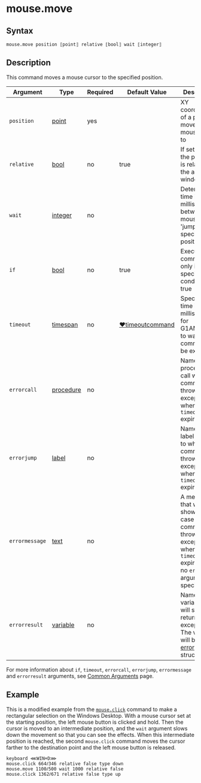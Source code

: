 # mouse.move

## Syntax

```G1ANT
mouse.move position ⟦point⟧ relative ⟦bool⟧ wait ⟦integer⟧
```

## Description

This command moves a mouse cursor to the specified position.

| Argument | Type | Required | Default Value | Description |
| -------- | ---- | -------- | ------------- | ----------- |
|`position`| [point](../../G1ANT.Language/Structures/PointStructure.md) | yes |  | XY coordinates of a pixel to move a mouse cursor to |
|`relative`| [bool](../../G1ANT.Language/Structures/BooleanStructure.md) | no | true | If set to `true`, the position is relative to the active window |
|`wait`| [integer](https://github.com/G1ANT-Robot/G1ANT.Manual/blob/master/G1ANT-Language/Structures/integer.md) | no |  | Determines time in milliseconds between mouse 'jumps' to the specified position |
| `if`           | [bool](../../G1ANT.Language/Structures/BooleanStructure.md) | no       | true                                                        | Executes the command only if a specified condition is true   |
| `timeout`      | [timespan](../../G1ANT.Language/Structures/TimeSpanStructure.md) | no       | [♥timeoutcommand](../Variables/TimeoutCommandVariable.md) | Specifies time in milliseconds for G1ANT.Robot to wait for the command to be executed |
| `errorcall`    | [procedure](../../G1ANT.Language/Structures/ProcedureStructure.md) | no       |                                                             | Name of a procedure to call when the command throws an exception or when a given `timeout` expires |
| `errorjump`    | [label](../../G1ANT.Language/Structures/LabelStructure.md) | no       |                                                             | Name of the label to jump to when the command throws an exception or when a given `timeout` expires |
| `errormessage` | [text](../../G1ANT.Language/Structures/TextStructure.md) | no       |                                                             | A message that will be shown in case the command throws an exception or when a given `timeout` expires, and no `errorjump` argument is specified |
| `errorresult`  | [variable](../../G1ANT.Language/Structures/VariableStructure.md) | no       |                                                             | Name of a variable that will store the returned exception. The variable will be of [error](../../G1ANT.Language/Structures/ErrorStructure.md) structure  |

For more information about `if`, `timeout`, `errorcall`, `errorjump`, `errormessage` and `errorresult` arguments, see [Common Arguments](../../../appendices/common-arguments.md) page.

## Example

This is a modified example from the [`mouse.click`](MouseClickCommand.md) command to make a rectangular selection on the Windows Desktop. With a mouse cursor set at the starting position, the left mouse button is clicked and hold. Then the cursor is moved to an intermediate position, and the `wait` argument slows down the movement so that you can see the effects. When this intermediate position is reached, the second `mouse.click` command moves the cursor farther to the destination point and the left mouse button is released.

```G1ANT
keyboard ⋘WIN+D⋙
mouse.click 664⫽346 relative false type down
mouse.move 1100⫽500 wait 1000 relative false
mouse.click 1362⫽671 relative false type up
```
